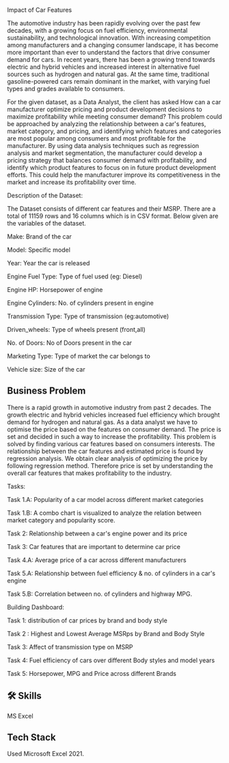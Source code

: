 
Impact of Car Features


The automotive industry has been rapidly evolving over the past few decades, with a growing focus on fuel efficiency, environmental sustainability, and technological innovation. With increasing competition among manufacturers and a changing consumer landscape, it has become more important than ever to understand the factors that drive consumer demand for cars.
In recent years, there has been a growing trend towards electric and hybrid vehicles and increased interest in alternative fuel sources such as hydrogen and natural gas. At the same time, traditional gasoline-powered cars remain dominant in the market, with varying fuel types and grades available to consumers.

For the given dataset, as a Data Analyst, the client has asked How can a car manufacturer optimize pricing and product development decisions to maximize profitability while meeting consumer demand?
This problem could be approached by analyzing the relationship between a car's features, market category, and pricing, and identifying which features and categories are most popular among consumers and most profitable for the manufacturer. By using data analysis techniques such as regression analysis and market segmentation, the manufacturer could develop a pricing strategy that balances consumer demand with profitability, and identify which product features to focus on in future product development efforts. This could help the manufacturer improve its competitiveness in the market and increase its profitability over time.

Description of the Dataset:

The Dataset consists of different car features and their MSRP. There are a total of 11159 rows and 16 columns which is in CSV format. Below given are the variables of the dataset.

Make: Brand of the car

Model: Specific model

Year: Year the car is released

Engine Fuel Type: Type of fuel used (eg: Diesel)

Engine HP: Horsepower of engine

Engine Cylinders: No. of cylinders present in engine

Transmission Type: Type of transmission (eg:automotive)

Driven_wheels: Type of wheels present (front,all)

No. of Doors: No of Doors present in the car 

Marketing Type: Type of market the car belongs to

Vehicle size: Size of the car



## Business Problem

There is a rapid growth in automotive industry from past 2 decades. The growth electric and hybrid vehicles increased fuel efficiency which brought demand for hydrogen and natural gas. As a data analyst we have to optimise the price based on the features on consumer demand. The price is set and decided in such a way to increase the profitability. This problem is solved by finding various car features based on consumers interests. The relationship between the car features and estimated price is found by regression analysis. We obtain clear analysis of optimizing the price by following regression method. Therefore price is set by understanding the overall car features that makes profitability to the industry.

Tasks:

Task 1.A: Popularity of a car model across different market categories

Task 1.B: A combo chart is visualized to analyze the relation between market category and popularity score.

Task 2: Relationship between a car's engine power and its price

Task 3: Car features that are important to determine car price

Task 4.A: Average price of a car across different manufacturers

Task 5.A: Relationship between fuel efficiency & no. of cylinders in a car's engine

Task 5.B: Correlation between no. of cylinders and highway MPG.

Building Dashboard:

Task 1: distribution of car prices by brand and body style

Task 2 : Highest and Lowest Average MSRps by Brand and Body Style

Task 3: Affect of transmission type on MSRP

Task 4: Fuel efficiency of cars over different Body styles and model years
 
Task 5: Horsepower, MPG and Price across different Brands

## 🛠 Skills


MS Excel
## Tech Stack

Used Microsoft Excel 2021. 


